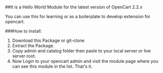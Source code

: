 ##It is a Hello World Module for the latest version of OpenCart 2.2.x

You can use this for learning or as a boilerplate to develop extension for opencart.


###How to install:

1. Download this Package or git-clone
2. Extract the Package.
3. Copy admin and catalog folder then paste to your local server or live server root.
4. Now Login to your opencart admin and visit the module page where you can see this module in the list. That's it.


